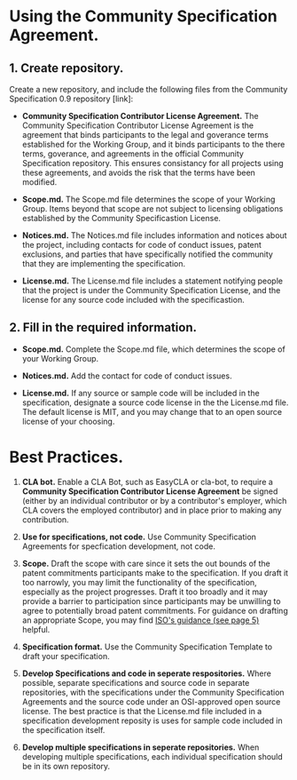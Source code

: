 # Using the Community Specification Agreement.

## 1. Create repository.

Create a new repository, and include the following files from the Community Specification 0.9 repository [link]:

- **Community Specification Contributor License Agreement.**  The Community Specification Contributor License Agreement is the agreement that binds participants to the legal and goverance terms established for the Working Group, and it binds participants to the there terms, goverance, and agreements in the official Community Specification repository.  This ensures  consistancy for all projects using these agreements, and avoids the risk that the terms have been modified. 

- **Scope.md.**  The Scope.md file determines the scope of your Working Group.  Items beyond that scope are not subject to licensing obligations established by the Community Specificastion License.    

- **Notices.md.**  The Notices.md file includes information and notices about the project, including contacts for code of conduct issues, patent exclusions, and parties that have specifically notified the community that they are implementing the specification.

- **License.md.**  The License.md file includes a statement notifying people that the project is under the Community Specification License, and the license for any source code included with the specificastion.

## 2. Fill in the required information.

- **Scope.md.**  Complete the Scope.md file, which determines the scope of your Working Group.

- **Notices.md.** Add the contact for code of conduct issues.

- **License.md.** If any source or sample code will be included in the specification, designate a source code license in the the License.md file.  The default license is MIT, and you may change that to an open source license of your choosing.

# Best Practices.

1. **CLA bot.** Enable a CLA Bot, such as EasyCLA or cla-bot, to require a **Community Specification Contributor License Agreement** be signed (either by an individual contributor or by a contributor's employer, which CLA covers the employed contributor) and in place prior to making any contribution.

1. **Use for specifications, not code.**  Use Community Specification Agreements for specfication development, not code.

1. **Scope.** Draft the scope with care since it sets the out bounds of the patent commitments participants make to the specification.  If you draft it too narrowly, you may limit the functionality of the specification, especially as the project progresses.  Draft it too broadly and it may provide a barrier to participation since participants may be unwilling to agree to potentially broad patent commitments.  For guidance on drafting an appropriate Scope, you may find [ISO's guidance (see page 5)](https://www.iso.org/files/live/sites/isoorg/files/archive/pdf/en/how-to-write-standards.pdf "ISO How To Write Standards Guide") helpful.

1.  **Specification format.**  Use the Community Specification Template to draft your specification.

1. **Develop Specifications and code in seperate respositories.**  Where possible, separate specifications and source code in separate repositories, with the specifications under the Community Specification Agreements and the source code under an OSI-approved open source license.  The best practice is that the License.md file included in a specification development reposity is uses for sample code included in the specification itself.

1. **Develop multiple specifications in seperate repositories.** When developing multiple specifications, each individual specification should be in its own repository.
